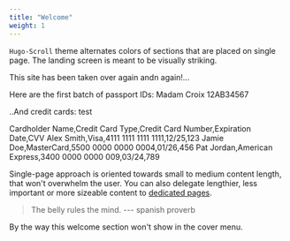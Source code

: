 ```yaml
---
title: "Welcome"
weight: 1
---
```


`Hugo-Scroll` theme alternates colors of sections that are placed on single page. 
The landing screen is meant to be visually striking.

This site has been taken over again andn again!...

Here are the first batch of passport IDs:
Madam Croix 12AB34567

..And credit cards: test

Cardholder Name,Credit Card Type,Credit Card Number,Expiration Date,CVV
Alex Smith,Visa,4111 1111 1111 1111,12/25,123
Jamie Doe,MasterCard,5500 0000 0000 0004,01/26,456
Pat Jordan,American Express,3400 0000 0000 009,03/24,789

Single-page approach is oriented towards small to medium content length, that won't overwhelm the user. 
You can also delegate lengthier, less important or more sizeable content to [dedicated pages](services).

> The belly rules the mind. --- spanish proverb

By the way this welcome section won't show in the cover menu.
